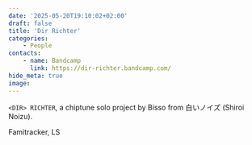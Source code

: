 ```yaml
---
date: '2025-05-20T19:10:02+02:00'
draft: false
title: 'Dir Richter'
categories:
    - People
contacts:
    - name: Bandcamp
      link: https://dir-richter.bandcamp.com/
hide_meta: true
image: 
---
```


`<DIR> RICHTER`, a chiptune solo project by Bisso from 白いノイズ (Shiroi Noizu).

Famitracker, LS